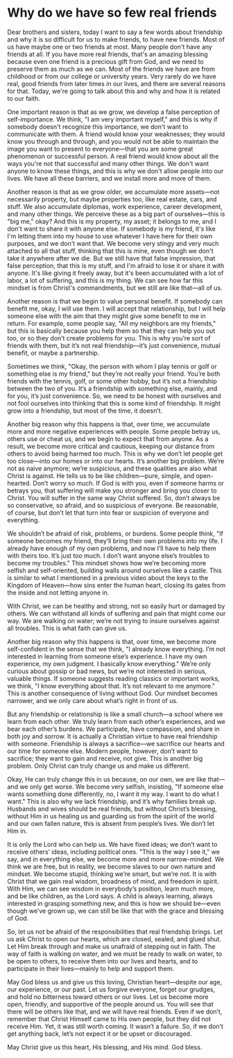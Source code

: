 # Why do we have so few real friends

Dear brothers and sisters, today I want to say a few words about friendship and why it is so difficult for us to make friends, to have new friends. Most of us have maybe one or two friends at most. Many people don't have any friends at all. If you have more real friends, that's an amazing blessing because even one friend is a precious gift from God, and we need to preserve them as much as we can. Most of the friends we have are from childhood or from our college or university years. Very rarely do we have real, good friends from later times in our lives, and there are several reasons for that. Today, we're going to talk about this and why and how it is related to our faith.

One important reason is that as we grow, we develop a false perception of self-importance. We think, "I am very important myself," and this is why if somebody doesn't recognize this importance, we don't want to communicate with them. A friend would know your weaknesses; they would know you through and through, and you would not be able to maintain the image you want to present to everyone—that you are some great phenomenon or successful person. A real friend would know about all the ways you're not that successful and many other things. We don't want anyone to know these things, and this is why we don't allow people into our lives. We have all these barriers, and we install more and more of them.

Another reason is that as we grow older, we accumulate more assets—not necessarily property, but maybe properties too, like real estate, cars, and stuff. We also accumulate diplomas, work experience, career development, and many other things. We perceive these as a big part of ourselves—this is "big me," okay? And this is my property, my asset; it belongs to me, and I don't want to share it with anyone else. If somebody is my friend, it's like I'm letting them into my house to use whatever I have here for their own purposes, and we don't want that. We become very stingy and very much attached to all that stuff, thinking that this is mine, even though we don't take it anywhere after we die. But we still have that false impression, that false perception, that this is my stuff, and I'm afraid to lose it or share it with anyone. It's like giving it freely away, but it's been accumulated with a lot of labor, a lot of suffering, and this is my thing. We can see how far this mindset is from Christ's commandments, but we still are like that—all of us.

Another reason is that we begin to value personal benefit. If somebody can benefit me, okay, I will use them. I will accept that relationship, but I will help someone else with the aim that they might give some benefit to me in return. For example, some people say, "All my neighbors are my friends," but this is basically because you help them so that they can help you out too, or so they don’t create problems for you. This is why you’re sort of friends with them, but it’s not real friendship—it’s just convenience, mutual benefit, or maybe a partnership. 

Sometimes we think, "Okay, the person with whom I play tennis or golf or something else is my friend," but they’re not really your friend. You’re both friends with the tennis, golf, or some other hobby, but it’s not a friendship between the two of you. It’s a friendship with something else, mainly, and for you, it’s just convenience. So, we need to be honest with ourselves and not fool ourselves into thinking that this is some kind of friendship. It might grow into a friendship, but most of the time, it doesn’t.

Another big reason why this happens is that, over time, we accumulate more and more negative experiences with people. Some people betray us, others use or cheat us, and we begin to expect that from anyone. As a result, we become more critical and cautious, keeping our distance from others to avoid being harmed too much. This is why we don’t let people get too close—into our homes or into our hearts. It’s another big problem. We’re not as naive anymore; we’re suspicious, and these qualities are also what Christ is against. He tells us to be like children—pure, simple, and open-hearted. Don’t worry so much. If God is with you, even if someone harms or betrays you, that suffering will make you stronger and bring you closer to Christ. You will suffer in the same way Christ suffered. So, don’t always be so conservative, so afraid, and so suspicious of everyone. Be reasonable, of course, but don’t let that turn into fear or suspicion of everyone and everything. 

We shouldn’t be afraid of risk, problems, or burdens. Some people think, "If someone becomes my friend, they’ll bring their own problems into my life. I already have enough of my own problems, and now I’ll have to help them with theirs too. It’s just too much. I don’t want anyone else’s troubles to become my troubles." This mindset shows how we’re becoming more selfish and self-oriented, building walls around ourselves like a castle. This is similar to what I mentioned in a previous video about the keys to the Kingdom of Heaven—how sins enter the human heart, closing its gates from the inside and not letting anyone in. 

With Christ, we can be healthy and strong, not so easily hurt or damaged by others. We can withstand all kinds of suffering and pain that might come our way. We are walking on water; we’re not trying to insure ourselves against all troubles. This is what faith can give us. 

Another big reason why this happens is that, over time, we become more self-confident in the sense that we think, "I already know everything. I’m not interested in learning from someone else’s experience. I have my own experience, my own judgment. I basically know everything." We’re only curious about gossip or bad news, but we’re not interested in serious, valuable things. If someone suggests reading classics or important works, we think, "I know everything about that. It’s not relevant to me anymore." This is another consequence of living without God. Our mindset becomes narrower, and we only care about what’s right in front of us. 

But any friendship or relationship is like a small church—a school where we learn from each other. We truly learn from each other’s experiences, and we bear each other’s burdens. We participate, have compassion, and share in both joy and sorrow. It is actually a Christian virtue to have real friendship with someone. Friendship is always a sacrifice—we sacrifice our hearts and our time for someone else. Modern people, however, don’t want to sacrifice; they want to gain and receive, not give. This is another big problem. Only Christ can truly change us and make us different.

Okay, He can truly change this in us because, on our own, we are like that—and we only get worse. We become very selfish, insisting, "If someone else wants something done differently, no, I want it my way. I want to do what I want." This is also why we lack friendship, and it’s why families break up. Husbands and wives should be real friends, but without Christ’s blessing, without Him in us healing us and guarding us from the spirit of the world and our own fallen nature, this is absent from people’s lives. We don’t let Him in. 

It is only the Lord who can help us. We have fixed ideas; we don’t want to receive others’ ideas, including political ones. "This is the way I see it," we say, and in everything else, we become more and more narrow-minded. We think we are free, but in reality, we become slaves to our own nature and mindset. We become stupid, thinking we’re smart, but we’re not. It is with Christ that we gain real wisdom, broadness of mind, and freedom in spirit. With Him, we can see wisdom in everybody’s position, learn much more, and be like children, as the Lord says. A child is always learning, always interested in grasping something new, and this is how we should be—even though we’ve grown up, we can still be like that with the grace and blessing of God. 

So, let us not be afraid of the responsibilities that real friendship brings. Let us ask Christ to open our hearts, which are closed, sealed, and glued shut. Let Him break through and make us unafraid of stepping out in faith. The way of faith is walking on water, and we must be ready to walk on water, to be open to others, to receive them into our lives and hearts, and to participate in their lives—mainly to help and support them. 

May God bless us and give us this loving, Christian heart—despite our age, our experience, or our past. Let us forgive everyone, forget our grudges, and hold no bitterness toward others or our lives. Let us become more open, friendly, and supportive of the people around us. You will see that there will be others like that, and we will have real friends. Even if we don’t, remember that Christ Himself came to His own people, but they did not receive Him. Yet, it was still worth coming. It wasn’t a failure. So, if we don’t get anything back, let’s not expect it or be upset or discouraged. 

May Christ give us this heart, His blessing, and His mind. God bless.


